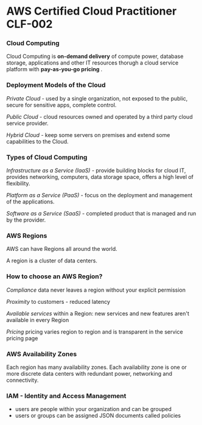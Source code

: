 # AWS Certified Cloud Practitioner CLF-002

### Cloud Computing

Cloud Computing is <b>on-demand delivery</b> of compute power, database storage, applications and other IT resources thorugh a cloud service platform with <b>pay-as-you-go pricing </b>.

### Deployment Models of the Cloud

<em>Private Cloud</em> - used by a single organization, not exposed to the public, secure for sensitive apps, complete control.

<em>Public Cloud</em> - cloud resources owned and operated by a third party cloud service provider.

<em>Hybrid Cloud</em> - keep some servers on premises and extend some capabilities to the Cloud.

### Types of Cloud Computing

<em>Infrastructure as a Service (IaaS)</em> - provide building blocks for cloud IT, provides networking, computers, data storage space, offers a high level of flexibility.

<em>Platform as a Service (PaaS)</em> - focus on the deployment and management of the applications.

<em>Software as a Service (SaaS)</em> - completed product that is managed and run by the provider.

### AWS Regions

AWS can have Regions all around the world.

A region is a cluster of data centers.

### How to choose an AWS Region?

<em>Compliance</em> data never leaves a region without your explicit permission

<em>Proximity</em> to customers - reduced latency

<em>Available services</em> within a Region: new services and new features aren't available in every Region

<em>Pricing</em> pricing varies region to region and is transparent in the service pricing page

### AWS Availability Zones

Each region has many availability zones. Each availability zone is one or more discrete data centers with redundant power, networking and connectivity.

### IAM - Identity and Access Management

- users are people within your organization and can be grouped
- users or groups can be assigned JSON documents called policies
